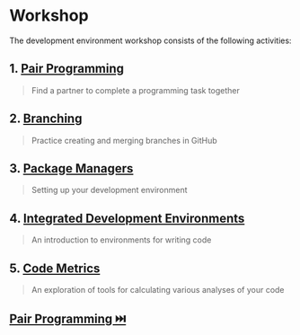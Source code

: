# Workshop

The development environment workshop consists of the following activities:

## **1. [Pair Programming](PairProgramming.md)**
> Find a partner to complete a programming task together

## **2. [Branching](Branches.md)**
> Practice creating and merging branches in GitHub

## **3. [Package Managers](Install.md)**
> Setting up your development environment

## **4. [Integrated Development Environments](IDEs.md)**
> An introduction to environments for writing code

## **5. [Code Metrics](Metrics)**
> An exploration of tools for calculating various analyses of your code

## [Pair Programming ⏭️](PairProgramming.md)
